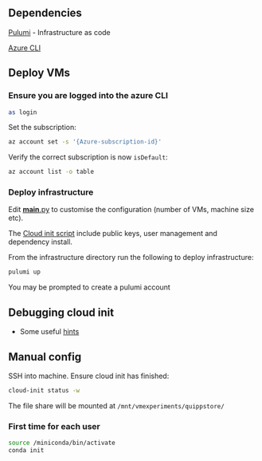 ## Dependencies

[Pulumi](https://www.pulumi.com/docs/get-started/install/) - Infrastructure as code

[Azure CLI](https://docs.microsoft.com/en-us/cli/azure/install-azure-cli)

## Deploy VMs


### Ensure you are logged into the azure CLI

```bash
as login
```

Set the subscription:

```bash
az account set -s '{Azure-subscription-id}'
```

Verify the correct subscription is now `isDefault`:

```bash
az account list -o table
```

### Deploy infrastructure

Edit [__main__.py](__main__.py) to customise the configuration (number of VMs, machine size etc).

The [Cloud init script](vm_config.yaml) include public keys, user management and dependency install.


From the infrastructure directory run the following to deploy infrastructure:

```bash
pulumi up
```

You may be prompted to create a pulumi account

## Debugging cloud init

- Some useful [hints](https://blog.gripdev.xyz/2019/02/19/debugging-cloud-init-on-ubuntu-in-azure-or-anywhere/)

## Manual config

SSH into machine. Ensure cloud init has finished:

```bash
cloud-init status -w
```

The file share will be mounted at `/mnt/vmexperiments/quippstore/`

### First time for each user

```bash
source /miniconda/bin/activate
conda init
```
